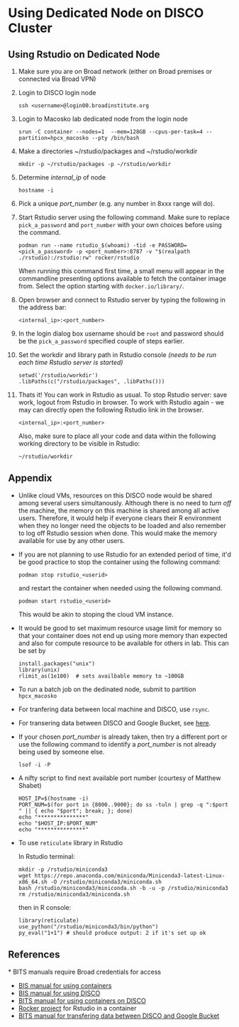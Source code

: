 # Using Dedicated Node on DISCO Cluster

## Using Rstudio on Dedicated Node

1. Make sure you are on Broad network (either on Broad premises or connected via Broad VPN)
1. Login to DISCO login node

   ```
   ssh <username>@login00.broadinstitute.org
   ```

1. Login to Macosko lab dedicated node from the login node

   <!--ssh <username>@slurm-bits-bigmem-d002-->
   ```
   srun -C container --nodes=1  --mem=128GB --cpus-per-task=4 --partition=hpcx_macosko --pty /bin/bash
   ```

1. Make a directories ~/rstudio/packages and ~/rstudio/workdir

   ```
   mkdir -p ~/rstudio/packages -p ~/rstudio/workdir
   ```

1. Determine _internal_ip_ of node

   ```
   hostname -i
   ```

1. Pick a unique _port_number_ (e.g. any number in 8xxx range will do). 

1. Start Rstudio server using the following command. Make sure to replace `pick_a_password` and `port_number` with your own choices before using the command.
   ```
   podman run --name rstudio_$(whoami) -tid -e PASSWORD=<pick_a_password> -p <port_number>:8787 -v "$(realpath ./rstudio):/rstudio:rw" rocker/rstudio
   ```
   When running this command first time, a small menu will appear in the commandline presenting options available to fetch the container image from. Select the option starting with ```docker.io/library/```.
   <!--```-->
   <!--podman run --rm -ti -e PASSWORD=<pick_a_password> -p <port_number>:8787 -v "$(realpath ./rstudio):/rstudio:rw" rocker/rstudio-->
   <!--```-->
1. Open browser and connect to Rstudio server by typing the following in the address bar:
   ```
   <internal_ip>:<port_number>
   ```
1. In the login dialog box username should be `root` and password should be the `pick_a_password` specified couple of steps earlier.

1. Set the workdir and library path in Rstudio console _(needs to be run each time Rstudio server is started)_

   ```
   setwd('/rstudio/workdir')
   .libPaths(c("/rstudio/packages", .libPaths()))
   ```

1. Thats it! You can work in Rstudio as usual. To stop Rstudio server: save work, logout from Rstudio in browser. To work with Rstudio again - we may can directly open the following Rstudio link in the browser.
   ```
   <internal_ip>:<port_number>
   ```
   Also, make sure to place all your code and data within the following working directory to be visible in Rstudio:
   ```
   ~/rstudio/workdir
   ```

## Appendix

- Unlike cloud VMs, resources on this DISCO node would be shared among several
  users simultanously. Although there is no need to _turn off_ the machine, the
  memory on this machine is shared among all active users. Therefore, it would
  help if everyone clears their R environment when they no longer need the
  objects to be loaded and also remember to log off Rstudio session when done.
  This would make the memory available for use by any other users.

- If you are not planning to use Rstudio for an extended period of time, it'd be good practice to stop the container using the following command:

  ```
  podman stop rstudio_<userid>
  ```

  and restart the container when needed using the following command.

  ```
  podman start rstudio_<userid>
  ```

  This would be akin to stoping the cloud VM instance.

- It would be good to set maximum resource usage limit for memory so that your container does not end up using more memory than expected and also for compute resource to be available for others in lab. This can be set by

  ```
  install.packages("unix")
  library(unix)
  rlimit_as(1e100)  # sets availbable memory to ~100GB
  ```

<!---->
<!--     ``` -->
<!--     ulimit -Sv max_mem_limit_in_kilobytes -->
<!--     ``` -->

- To run a batch job on the dedinated node, submit to partition `hpcx_macosko`

- For tranfering data between local machine and DISCO, use `rsync`.

- For transering data between DISCO and Google Bucket, see [here](https://broad.service-now.com/kb_view.do?sys_kb_id=e66ee8124777869014397fdc416d437b&sysparm_rank=1&sysparm_tsqueryId=87f8b0bd4784d25014397fdc416d43de).

- If your chosen _port_number_ is already taken, then try a different port or use the following command to identify a _port_number_ is not already being used by someone else.

  ```
  lsof -i -P
  ```

- A nifty script to find next available port number (courtesy of Matthew Shabet)
    ```
    HOST_IP=$(hostname -i)
    PORT_NUM=$(for port in {8000..9000}; do ss -tuln | grep -q ":$port " || { echo "$port"; break; }; done)
    echo "***************"
    echo "$HOST_IP:$PORT_NUM"
    echo "***************"
    ```

- To use ```reticulate``` library in Rstudio

    In Rstudio terminal:
    ```
    mkdir -p /rstudio/miniconda3
    wget https://repo.anaconda.com/miniconda/Miniconda3-latest-Linux-x86_64.sh -O /rstudio/miniconda3/miniconda.sh
    bash /rstudio/miniconda3/miniconda.sh -b -u -p /rstudio/miniconda3
    rm /rstudio/miniconda3/miniconda.sh
    ```

    then in R console:
    ```
    library(reticulate)
    use_python("/rstudio/miniconda3/bin/python")
    py_eval("1+1") # should produce output: 2 if it's set up ok
    ```
    

## References

\* BITS manuals require Broad credentials for access

- [BIS manual for using containers](https://backstage.broadinstitute.org/docs/default/component/disco-docs/using-containers/)
- [BIS manual for using DISCO](https://broad.service-now.com/kb_view.do?sys_kb_id=a6c74cb147d6a51411484438946d430e&sysparm_rank=1&sysparm_tsqueryId=5f7df45593bf829041a6b8327cba10c8)
- [BITS manual for using containers on DISCO](https://broad.service-now.com/kb_view.do?sys_kb_id=8923f956479aa91411484438946d4383)
- [Rocker project](https://rocker-project.org/) for Rstudio in a container
- [BITS manual for transfering data between DISCO and Google Bucket](https://broad.service-now.com/kb_view.do?sys_kb_id=e66ee8124777869014397fdc416d437b&sysparm_rank=1&sysparm_tsqueryId=87f8b0bd4784d25014397fdc416d43de)
